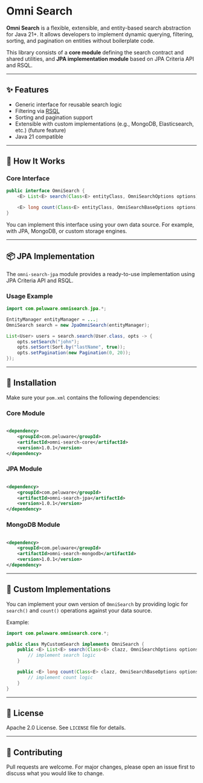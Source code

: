 # Omni Search

**Omni Search** is a flexible, extensible, and entity-based search abstraction for Java 21+. It allows developers to implement dynamic querying, filtering, sorting, and pagination on entities without boilerplate code.

This library consists of a **core module** defining the search contract and shared utilities, and **JPA implementation module** based on JPA Criteria API and RSQL.

---

## ✨ Features

- Generic interface for reusable search logic
- Filtering via [RSQL](https://github.com/jirutka/rsql-parser)
- Sorting and pagination support
- Extensible with custom implementations (e.g., MongoDB, Elasticsearch, etc.) (future feature)
- Java 21 compatible

---

## 🧠 How It Works

### Core Interface

```java
public interface OmniSearch {
    <E> List<E> search(Class<E> entityClass, OmniSearchOptions options);

    <E> long count(Class<E> entityClass, OmniSearchBaseOptions options);
}
```

You can implement this interface using your own data source. For example, with JPA, MongoDB, or custom storage engines.

---

## 📦 JPA Implementation

The `omni-search-jpa` module provides a ready-to-use implementation using JPA Criteria API and RSQL.

### Usage Example

```java
import com.peluware.omnisearch.jpa.*;

EntityManager entityManager = ...;
OmniSearch search = new JpaOmniSearch(entityManager);

List<User> users = search.search(User.class, opts -> {
    opts.setSearch("john");
    opts.setSort(Sort.by("lastName", true));
    opts.setPagination(new Pagination(0, 20));
});
```

---

## 🔧 Installation

Make sure your `pom.xml` contains the following dependencies:

### Core Module

```xml

<dependency>
    <groupId>com.peluware</groupId>
    <artifactId>omni-search-core</artifactId>
    <version>1.0.1</version>
</dependency>
```

### JPA Module

```xml

<dependency>
    <groupId>com.peluware</groupId>
    <artifactId>omni-search-jpa</artifactId>
    <version>1.0.1</version>
</dependency>
```

### MongoDB Module

```xml

<dependency>
    <groupId>com.peluware</groupId>
    <artifactId>omni-search-mongodb</artifactId>
    <version>1.0.1</version>
</dependency>
```

---

## 🧩 Custom Implementations

You can implement your own version of `OmniSearch` by providing logic for `search()` and `count()` operations against your data source.

Example:

```java
import com.peluware.omnisearch.core.*;

public class MyCustomSearch implements OmniSearch {
    public <E> List<E> search(Class<E> clazz, OmniSearchOptions options) {
        // implement search logic
    }

    public <E> long count(Class<E> clazz, OmniSearchBaseOptions options) {
        // implement count logic
    }
}
```

---

## 📜 License

Apache 2.0 License. See `LICENSE` file for details.

---

## 👥 Contributing

Pull requests are welcome. For major changes, please open an issue first to discuss what you would like to change.
